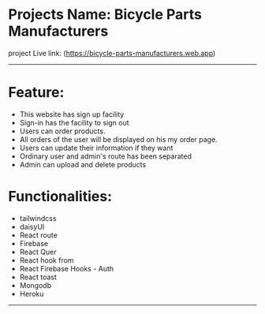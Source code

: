 # Projects Name: Bicycle Parts Manufacturers 

project Live link:  (https://bicycle-parts-manufacturers.web.app)

___

# Feature:
* This website has sign up facility
* Sign-in has the facility to sign out
* Users can order products.
* All orders of the user will be displayed on his my order page.
* Users can update their information if they want
* Ordinary user and admin's route has been separated
* Admin can upload and delete products 

# Functionalities:

* tailwindcss
* daisyUI
* React route
* Firebase
* React Quer
* React hook from
* React Firebase Hooks - Auth
* React toast
* Mongodb
* Heroku

___